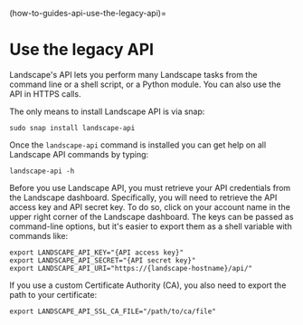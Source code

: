 (how-to-guides-api-use-the-legacy-api)=
# Use the legacy API


Landscape's API lets you perform many Landscape tasks from the command line or a shell script, or a Python module. You can also use the API in HTTPS calls.

The only means to install Landscape API is via snap:
```
sudo snap install landscape-api
```
Once the `landscape-api` command is installed you can get help on all Landscape API commands by typing: 
```
landscape-api -h
```
Before you use Landscape API, you must retrieve your API credentials from the Landscape dashboard. Specifically, you will need to retrieve the API access key and API secret key. To do so, click on your account name in the upper right corner of the Landscape dashboard. The keys can be passed as command-line options, but it's easier to export them as a shell variable with commands like:
```
export LANDSCAPE_API_KEY="{API access key}"
export LANDSCAPE_API_SECRET="{API secret key}"
export LANDSCAPE_API_URI="https://{landscape-hostname}/api/"
```
If you use a custom Certificate Authority (CA), you also need to export the path to your certificate:
```
export LANDSCAPE_API_SSL_CA_FILE="/path/to/ca/file"
```

